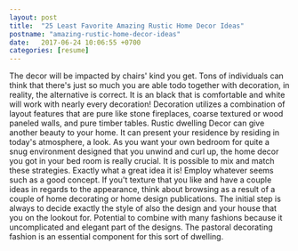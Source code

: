 ```yaml
---
layout: post
title:  "25 Least Favorite Amazing Rustic Home Decor Ideas"
postname: "amazing-rustic-home-decor-ideas"
date:   2017-06-24 10:06:55 +0700
categories: [resume]
---
```

The decor will be impacted by chairs' kind you get. Tons of individuals can think that there's just so much you are able todo together with decoration, in reality, the alternative is correct. It is an black that is comfortable and white will work with nearly every decoration! Decoration utilizes a combination of layout features that are pure like stone fireplaces, coarse textured or wood paneled walls, and pure timber tables. Rustic dwelling Decor can give another beauty to your home. It can present your residence by residing in today's atmosphere, a look. As you want your own bedroom for quite a snug environment designed that you unwind and curl up, the home decor you got in your bed room is really crucial. It is possible to mix and match these strategies. Exactly what a great idea it is! Employ whatever seems such as a good concept. If you't texture that you like and have a couple ideas in regards to the appearance, think about browsing as a result of a couple of home decorating or home design publications. The initial step is always to decide exactly the style of also the design and your house that you on the lookout for. Potential to combine with many fashions because it uncomplicated and elegant part of the designs. The pastoral decorating fashion is an essential component for this sort of dwelling.
